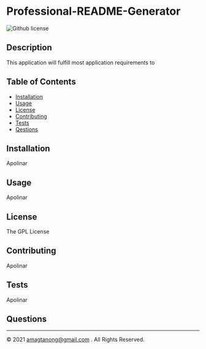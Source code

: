 # Professional-README-Generator

  ![Github license](https://img.shields.io/badge/license-Apache-green)

  ## Description 
  
  This application will fulfill most application requirements to
  
  
  ## Table of Contents
  
  * [Installation](#installation)
  * [Usage](#usage)
  * [License](#license)
  * [Contributing](#contributing)
  * [Tests](#tests)
  * [Qestions](#questions)
  
  
  ## Installation
  
  Apolinar
  
  
  ## Usage 
  
  Apolinar 
  
  
  ## License
  
  The GPL License
  
  
  
  ## Contributing
  
  Apolinar
  
  ## Tests
  
  Apolinar


  ## Questions
  
  
  
  ---
  © 2021 amagtanong@gmail.com . All Rights Reserved.


